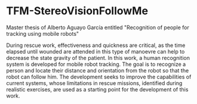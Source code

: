 # TFM-StereoVisionFollowMe
Master thesis of Alberto Aguayo García entitled "Recognition of people for tracking using mobile robots"

During rescue work, effectiveness and quickness are critical, as the time elapsed until 
wounded are attended in this type of manoevre can help to decrease the state gravity of the 
patient. In this work, a human recognition system is developed for mobile robot tracking. The 
goal is to recognize a person and locate their distance and orientation from the robot so that 
the robot can follow him. The development seeks to improve the capabilities of current 
systems, whose limitations in rescue missions, identified during realistic exercises, are used 
as a starting point for the development of this work.
